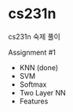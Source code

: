 # cs231n

cs231n 숙제 풀이

Assignment #1
  * KNN (done)
  * SVM
  * Softmax
  * Two Layer NN
  * Features
